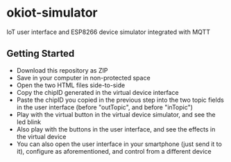 # okiot-simulator
IoT user interface and ESP8266 device simulator integrated with MQTT

## Getting Started
- Download this repository as ZIP
- Save in your computer in non-protected space
- Open the two HTML files side-to-side
- Copy the chipID generated in the virtual device interface
- Paste the chipID you copied in the previous step into the two topic fields in the user interface (before "outTopic", and before "inTopic")
- Play with the virtual button in the virtual device simulator, and see the led blink
- Also play with the buttons in the user interface, and see the effects in the virtual device
- You can also open the user interface in your smartphone (just send it to it), configure as aforementioned, and control from a different device
